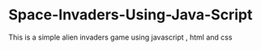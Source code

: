 # Space-Invaders-Using-Java-Script
This is a simple alien invaders game using javascript , html and css
